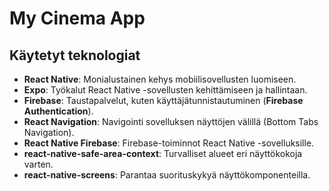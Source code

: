 # My Cinema App

## Käytetyt teknologiat

- **React Native**: Monialustainen kehys mobiilisovellusten luomiseen.
- **Expo**: Työkalut React Native -sovellusten kehittämiseen ja hallintaan.
- **Firebase**: Taustapalvelut, kuten käyttäjätunnistautuminen (**Firebase Authentication**).
- **React Navigation**: Navigointi sovelluksen näyttöjen välillä (Bottom Tabs Navigation).
- **React Native Firebase**: Firebase-toiminnot React Native -sovelluksille.
- **react-native-safe-area-context**: Turvalliset alueet eri näyttökokoja varten.
- **react-native-screens**: Parantaa suorituskykyä näyttökomponenteilla.

